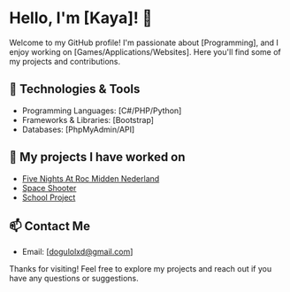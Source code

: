 # Hello, I'm [Kaya]! 👋

Welcome to my GitHub profile! I'm passionate about [Programming], and I enjoy working on [Games/Applications/Websites]. Here you'll find some of my projects and contributions.

## 🔧 Technologies & Tools

- Programming Languages: [C#/PHP/Python]
- Frameworks & Libraries: [Bootstrap]
- Databases: [PhpMyAdmin/API]

## 🌱 My projects I have worked on

- [Five Nights At Roc Midden Nederland](https://github.com/ThijsHer/FiveNightsAtROC)
- [Space Shooter](https://github.com/KaiFr2/2D-space-tank-shooter-game)
- [School Project](https://github.com/KaiFr2/Turnenwebsite)

## 📫 Contact Me

- Email: [dogulolxd@gmail.com]


Thanks for visiting! Feel free to explore my projects and reach out if you have any questions or suggestions.
